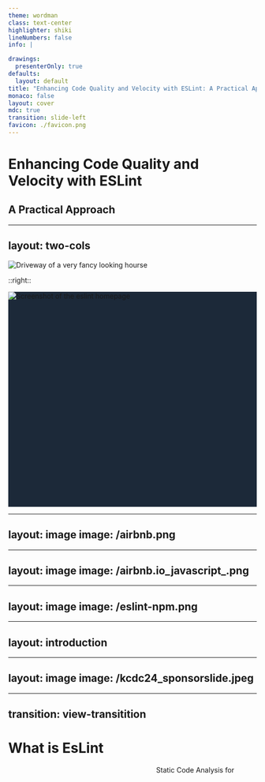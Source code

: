 ```yaml
---
theme: wordman
class: text-center
highlighter: shiki
lineNumbers: false
info: |

drawings:
  presenterOnly: true
defaults:
  layout: default
title: "Enhancing Code Quality and Velocity with ESLint: A Practical Approach"
monaco: false
layout: cover
mdc: true
transition: slide-left
favicon: ./favicon.png
---
```


<div class="flex items-center justify-center h-full w-full flex-col text-shadow text-white">
    <h1 class="text-8xl! text-shadow text-shadow-lg">Enhancing Code Quality and Velocity with ESLint</h1>
    <h2 class="text-6xl! text-shadow text-shadow-lg">A Practical Approach </h2>
</div>

---
layout: two-cols
---

![Driveway of a very fancy looking hourse](/airbnb-kc.png)

::right::
<div class="flex items-center justify-center" style="background: #1c2939; height: 436px;margin-top: 15px;">
    <img src="/eslint-homepage.png" alt="Screenshot of the eslint homepage" />
</div>

---
layout: image
image: /airbnb.png
---

---
layout: image
image: /airbnb.io_javascript_.png
---

---
layout: image
image: /eslint-npm.png
---

<span class="absolute" style="width: 300px; height: 60px; top: 370px; right: 35px;" v-mark.circle.red> </span>

---
layout: introduction
---

---
layout: image
image: /kcdc24_sponsorslide.jpeg
---

---
transition: view-transitition
---

<h1 class="text-8xl"> What is EsLint </h1>

<div class="flex items-center text-2xl" style="height: 75%; padding-left: 300px">
    <span style="view-transition-name: 'linter'">Static Code Analysis for &nbsp;</span>
    <v-switch childTag="span" tag="span">
        <template #0> JavaScript </template>
        <template #1> TypeScript </template>
        <template #2> React </template>
        <template #3> Vue </template>
        <template #4> Angular </template>
        <template #5> NodeJS </template>
    </v-switch>
</div>

---
transition: view-transitition
---

<h1 class="text-8xl"> What is EsLint </h1>

<div class="flex items-center text-2xl" style="height: 75%; padding-left: 300px">
    <span style="view-transition-name: 'linter'">Fix Code for &nbsp;</span>
    <v-switch childTag="span" tag="span">
        <template #0> JavaScript  </template>
    </v-switch>
</div>

---
transition: view-transitition
---

<h1 class="text-8xl"> What is EsLint </h1>

<div class="flex items-center text-2xl" style="height: 75%; padding-left: 300px">
    <span style="view-transition-name: 'linter'">Formatter for &nbsp;</span>
    <v-switch childTag="span" tag="span">
        <template #0> JavaScript </template>
    </v-switch>
</div>


---
---

# Why

<ul>
    <li style="padding: 1em 0">Reusable</li>
    <li style="padding: 1em 0">Extensible</li>
    <li style="padding: 1em 0">Consistency</li>
    <li style="padding: 1em 0">Catches Bugs Early</li>
</ul>

---
layout: center
---

<h1>Bug Cost Curve</h1>

<img src="/bug-cost-curve.png" class="m-a" style="width: 70%">

<span class="float-right"> * Source: "Trust me, bro" </span>




---
---

# Community and Ecosystem

<div class="flex items-center justify-center w-full h-90">
    <span class="text-2xl">more than <span class="text-5xl">40.000</span> Packages </span>
</div>

---
---

# Community and Ecosystem

<div class="w-full flex h-90 items-center justify-center">
    <span class="text-4xl text-red">Your Library could Go Here</span>
</div>

---
layout: center
transition: view-transition
---

<h1 style="view-transition-name: 'eslint-version'"> ESLint v9.0.0 is out 🎉 </h1>

---
layout: center
transition: view-transition
---

<h1 style="view-transition-name: eslint-version"> ESLint v9.6.0 is out 🎉 </h1>

---
transition: view-transition
---

<h1 style="view-transition-name: eslint-version"> ESLint v9.6.0 is out 🎉 </h1>

<ul v-motion v-motion-slide-top>
    <li>Externalize Formatter</li>
    <li>Flat Config</li>
</ul>


---
---

# Formatter - The Problem
<div class="flex full-w items-center justify-center h-90">
    <span class="text-4xl"> ESLint !== Prettier</span> 
</div>

---
---

# Formatter - The Solution

<a href='https://eslint.style/'>
    <img src="/eslint-stylistic.png">
</a>
---
---

# ESLint - Flat Config - The Problems

````md magic-move
```json
{
  "extends": ["eslint:recommended"],
}
```

```json
{
  "extends": ["eslint:recommended"],
  "rules": {
    "semi": "warn"
  }
}
```

```yml
---
extends:
- eslint:recommended
rules:
  semi: warn
```

```js
export default [
    {
        "extends": ["eslint:recommended"],
        "rules": {
            "semi": "warn"
        }
    }
];
```

```json
{
  "extends": ["eslint:recommended"],
  "root": true,
  "rules": {
    "semi": "warn"
  }
}
```

```json
{
  "extends": ["eslint:recommended"],
  "root": true,
  "rules": {
    "semi": "warn"
  },
  "overrides": [{
     "files": ["bin/*.js", "lib/*.js"],
     "excludedFiles": "*.test.js",
     "rules": {
       "quotes": ["error", "single"]
     }
  }]
}
```

```json
{
  "root": true,
  "rules": {
    "semi": "warn"
  },
  "overrides": [{
     "files": ["bin/*.js", "lib/*.js"],
     "excludedFiles": "*.test.js",
     "extends": ["eslint:recommended"],
     "rules": {
       "quotes": ["error", "single"]
     }
  }]
}
```
````

---
---

# ESLint - Flat Config - The Solution

````md magic-move

```js
export default [
    {
        files: ["**/*.js"],
        ignores: ["**/*.test.js"],
        rules: {
            "semi": "error",
            "no-unused-vars": "error"
        }  
    }
];
```

```js{*|5,13}
export default [
    {
        files: ["**/*.js", "**/*.cjs"],
        rules: {
            "semi": "error",
            "no-unused-vars": "error"
        }  
    },
    {
        files: ["**/*.js"],
        rules: {
            "no-undef": "error",
            "semi": "warn"
        }  
    }
];
```

```js
import customConfig from "eslint-config-custom";

export default [
    customConfig,
    {
        files: ["**/*.js", "**/*.cjs"],
        rules: {
            "semi": "error",
            "no-unused-vars": "error"
        }  
    },
    {
        files: ["**/*.js"],
        rules: {
            "no-undef": "error",
            "semi": "warn"
        }  
    }
];
```
````

---
layout: center
---

# Things to Cover!

---
---

# Codestyle Linting Rules

<ul>
    <li>Spacing</li>
    <li>Types</li>
    <li>Syntax</li>
</ul>

---
---

# Feature Linting Rules

<ul>
    <li>Libraries & Frameworks</li>
    <li>Typeaware Rules</li>
    <li>Potential Bugs</li>
</ul>

---
layout: center
---

<img src="/eslint-meme.png" class="w-100">

---
---

# The Worst ESLint Rules

1. [Prefer default exports](https://github.com/import-js/eslint-plugin-import/blob/main/docs/rules/prefer-default-export.md)
2. [No plus plus](https://eslint.org/docs/latest/rules/no-plusplus.html)
3. [Ban TS Comment](https://typescript-eslint.io/rules/ban-ts-comment)

---
transition: view-transition
---

# The Best ESLint Rules

1. no-restricted-syntax

---
transition: view-transition
---

# The Best ESLint Rules

1. no-restricted-syntax

```json
{
  "rules": {
    "no-restricted-syntax": [
      "error",
      {
        "selector": "TSEnumDeclaration",
        "message": "Enums were a mistake in the first place! Thanks for coming to my TED talk."
      }
    ]
  }
}
```

---
---

# Anthony Fu Config

````md magic-move
```sh
pnpm i -D eslint @antfu/eslint-config
```
```js
import antfu from '@antfu/eslint-config'

export default antfu({
  // Enable stylistic formatting rules
  // stylistic: true,

  // Or customize the stylistic rules
  stylistic: {
    indent: 2, // 4, or 'tab'
    quotes: 'single', // or 'double'
  },

  // TypeScript and Vue are auto-detected, you can also explicitly enable them:
  typescript: true,
  vue: true,

  // Disable jsonc and yaml support
  jsonc: false,
  yaml: false,

  // `.eslintignore` is no longer supported in Flat config, use `ignores` instead
  ignores: [
    '**/fixtures',
    // ...globs
  ]
})
```
```ts
export function antfu(
  options: OptionsConfig & TypedFlatConfigItem = {},
  ...userConfigs: SomeComplexTypeThatWasTooLongForThisSlide
): FlatConfigComposer<TypedFlatConfigItem, ConfigNames> {
  const {
    astro: enableAstro = false,
    autoRenamePlugins = true,
    componentExts = [],
    gitignore: enableGitignore = true,
    isInEditor = !!(process.env.JETBRAINS_IDE && !process.env.CI),
    jsx: enableJsx = true,
    react: enableReact = false,
    regexp: enableRegexp = true,
    solid: enableSolid = false,
    svelte: enableSvelte = false,
    typescript: enableTypeScript = isPackageExists('typescript'),
    unocss: enableUnoCSS = false,
    vue: enableVue = VuePackages.some(i => isPackageExists(i)),
  } = options
  ...
}
```
````

---
---

# Nuxt EsLint Config

````md magic-move
```sh
pnpm add -D @nuxt/eslint eslint
```

```ts
export default defineNuxtConfig({
  modules: [
    '@nuxt/eslint'
  ],
  eslint: {
    // options here
  }
})
```

```js
import withNuxt from './.nuxt/eslint.config.mjs'

export default withNuxt(
  // your custom flat configs go here, for example:
  // {
  //   files: ['**/*.ts', '**/*.tsx'],
  //   rules: {
  //     'no-console': 'off' // allow console.log in TypeScript files
  //   }
  // },
  // {
  //   ...
  // }
)
```
````

---
---


<img src="/eslint-config-inspector.png">

---
---

<a href="https://www.jetbrains.com/qodana/">
    <img src="/qodana.png" class="absolute top-0 left-0 z-20">
</a>

---
---

# Appreciate the Feedback

<div class="flex w-full items-center justify-center h-100">
    <qrcode value='https://forms.gle/ScAYEtzXba8zNCCv8' />
</div>

---
layout: outro
url: https://wordman.dev/talk/2024/eslint-kcdc
---
